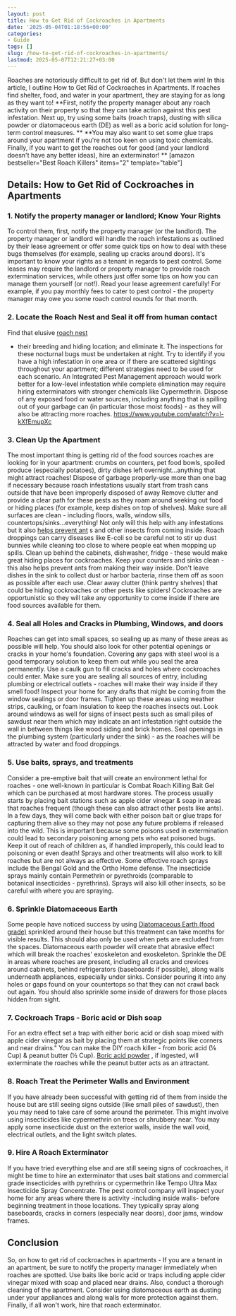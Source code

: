 ```yaml
---
layout: post
title: How to Get Rid of Cockroaches in Apartments
date: '2025-05-04T01:18:56+00:00'
categories:
- Guide
tags: []
slug: /how-to-get-rid-of-cockroaches-in-apartments/
lastmod: 2025-05-07T12:21:27+03:00
---
```


Roaches are notoriously difficult to get rid of. But don't let them win! In this article, I outline How to Get Rid of Cockroaches in Apartments. If roaches find shelter, food, and water in your apartment, they are staying for as long as they want to!
**First, notify the property manager about any roach activity on their property so that they can take action against this pest infestation. Next up, try using some baits (roach traps), dusting with silica powder or diatomaceous earth (DE) as well as a boric acid solution for long-term control measures. **
**You may also want to set some glue traps around your apartment if you're not too keen on using toxic chemicals. Finally, if you want to get the roaches out for good (and your landlord doesn't have any better ideas), hire an exterminator! **
[amazon bestseller="Best Roach Killers" items="2" template="table"]
## Details: How to Get Rid of Cockroaches in Apartments
### 1. Notify the property manager or landlord; Know Your Rights
To control them, first, notify the property manager (or the landlord). The property manager or landlord will handle the roach infestations as outlined by their lease agreement or offer some quick tips on how to deal with these bugs themselves (for example, sealing up cracks around doors).
It's important to know your rights as a tenant in regards to pest control.
Some leases may require the landlord or property manager to provide roach extermination services, while others just offer some tips on how you can manage them yourself (or not!). Read your lease agreement carefully!
For example, if you pay monthly fees to cater to pest control - the property manager may owe you some roach control rounds for that month.
### 2. Locate the Roach Nest and Seal it off from human contact
Find that elusive
[roach nest](https://pestpolicy.com/how-to-find-a-roach-nest/)
- their breeding and hiding location; and eliminate it. The inspections for these nocturnal bugs must be undertaken at night.
Try to identify if you have a high infestation in one area or if there are scattered sightings throughout your apartment; different strategies need to be used for each scenario.
An Integrated Pest Management approach would work better for a low-level infestation while complete elimination may require hiring exterminators with stronger chemicals like Cypermethrin.
Dispose of any exposed food or water sources, including anything that is spilling out of your garbage can (in particular those moist foods) - as they will also be attracting more roaches.
https://www.youtube.com/watch?v=l-kXfEmupXc
### 3. Clean Up the Apartment
The most important thing is getting rid of the food sources roaches are looking for in your apartment: crumbs on counters, pet food bowls, spoiled produce (especially potatoes), dirty dishes left overnight...anything that might attract roaches!
Dispose of garbage properly-use more than one bag if necessary because roach infestations usually start from trash cans outside that have been improperly disposed of away
Remove clutter and provide a clear path for these pests as they roam around seeking out food or hiding places (for example, keep dishes on top of shelves).
Make sure all surfaces are clean - including floors, walls, window sills, countertops/sinks...everything! Not only will this help with any infestations but it also
[helps prevent ant](https://pestpolicy.com/how-to-get-rid-of-ants-in-the-bathroom/)
s and other insects from coming inside.
Roach droppings can carry diseases like E-coli so be careful not to stir up dust bunnies while cleaning too close to where people eat when mopping up spills.
Clean up behind the cabinets, dishwasher, fridge - these would make great hiding places for cockroaches.
Keep your counters and sinks clean - this also helps prevent ants from making their way inside.
Don't leave dishes in the sink to collect dust or harbor bacteria, rinse them off as soon as possible after each use.
Clear away clutter (think pantry shelves) that could be hiding cockroaches or other pests like spiders! Cockroaches are opportunistic so they will take any opportunity to come inside if there are food sources available for them.
### 4. Seal all Holes and Cracks in Plumbing, Windows, and doors
Roaches can get into small spaces, so sealing up as many of these areas as possible will help. You should also look for other potential openings or cracks in your home's foundation.
Covering any gaps with steel wool is a good temporary solution to keep them out while you seal the area permanently.
Use a caulk gun to fill cracks and holes where cockroaches could enter. Make sure you are sealing all sources of entry, including plumbing or electrical outlets - roaches will make their way inside if they smell food!
Inspect your home for any drafts that might be coming from the window sealings or door frames. Tighten up these areas using weather strips, caulking, or foam insulation to keep the roaches insects out.
Look around windows as well for signs of insect pests such as small piles of sawdust near them which may indicate an ant infestation right outside the wall in between things like wood siding and brick homes.
Seal openings in the plumbing system (particularly under the sink) - as the roaches will be attracted by water and food droppings.
### 5. Use baits, sprays, and treatments
Consider a pre-emptive bait that will create an environment lethal for roaches - one well-known in particular is Combat Roach Killing Bait Gel which can be purchased at most hardware stores.
The process usually starts by placing bait stations such as apple cider vinegar & soap in areas that roaches frequent (though these can also attract other pests like ants).
In a few days, they will come back with either poison bait or glue traps for capturing them alive so they may not pose any future problems if released into the wild. This is important because some poisons used in extermination could lead to secondary poisoning among pets who eat poisoned bugs.
Keep it out of reach of children as, if handled improperly, this could lead to poisoning or even death!
Sprays and other treatments will also work to kill roaches but are not always as effective. Some effective roach sprays include the Bengal Gold and the Ortho Home defense.
The insecticide sprays mainly contain Permethrin or pyrethroids (comparable to botanical insecticides - pyrethrins). Sprays will also kill other insects, so be careful with where you are spraying.
### 6. Sprinkle Diatomaceous Earth
Some people have noticed success by using
[Diatomaceous Earth (food grade)](https://pestpolicy.com/diatomaceous-earth/)
sprinkled around their house but this treatment can take months for visible results. This should also only be used when pets are excluded from the spaces.
Diatomaceous earth powder will create that abrasive effect which will break the roaches' exoskeleton and exoskeleton.
Sprinkle the DE in areas where roaches are present, including all cracks and crevices around cabinets, behind refrigerators (baseboards if possible), along walls underneath appliances, especially under sinks.
Consider pouring it into any holes or gaps found on your countertops so that they can not crawl back out again. You should also sprinkle some inside of drawers for those places hidden from sight.
### 7. Cockroach Traps - Boric acid or Dish soap
For an extra effect set a trap with either boric acid or dish soap mixed with apple cider vinegar as bait by placing them at strategic points like corners and near drains."
You can make the DIY roach killer - from boric acid (⅛ Cup) & peanut butter (½ Cup).
[Boric acid powder](https://pestpolicy.com/does-boric-acid-kill-roaches/)
, if ingested, will exterminate the roaches while the peanut butter acts as an attractant.
### 8. Roach Treat the Perimeter Walls and Environment
If you have already been successful with getting rid of them from inside the house but are still seeing signs outside (like small piles of sawdust), then you may need to take care of some around the perimeter.
This might involve using insecticides like cypermethrin on trees or shrubbery near. You may apply some insecticide dust on the exterior walls, inside the wall void, electrical outlets, and the light switch plates.
### 9. Hire A Roach Exterminator
If you have tried everything else and are still seeing signs of cockroaches, it might be time to hire an exterminator that uses bait stations and commercial grade insecticides with pyrethrins or cypermethrin like Tempo Ultra Max Insecticide Spray Concentrate.
The pest control company will inspect your home for any areas where there is activity -including inside walls- before beginning treatment in those locations.
They typically spray along baseboards, cracks in corners (especially near doors), door jams, window frames.
## Conclusion
So, on how to get rid of cockroaches in apartments - If you are a tenant in an apartment, be sure to notify the property manager immediately when roaches are spotted.
Use baits like boric acid or traps including apple cider vinegar mixed with soap and placed near drains. Also, conduct a thorough cleaning of the apartment.
Consider using diatomaceous earth as dusting under your appliances and along walls for more protection against them. Finally, if all won't work, hire that roach exterminator.
